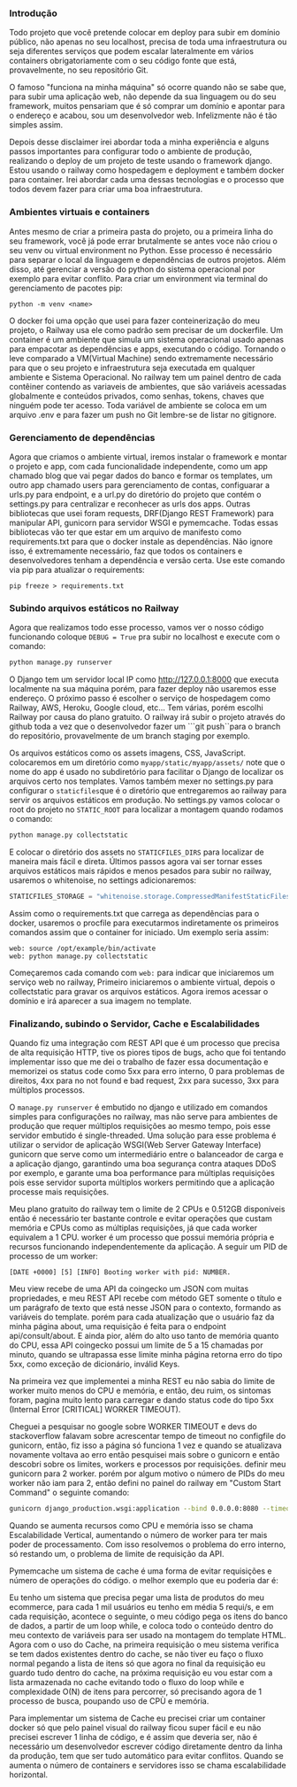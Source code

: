### Introdução


Todo projeto que você pretende colocar em deploy para subir em domínio público, não apenas no seu localhost, precisa de toda uma infraestrutura ou seja diferentes serviços que podem escalar lateralmente em vários containers obrigatoriamente com o seu código fonte que está, provavelmente, no seu repositório Git.


O famoso "funciona na minha máquina" só ocorre quando não se sabe que, para subir uma aplicação web, não depende da sua linguagem ou do seu framework, muitos pensariam que é só comprar um domínio e apontar para o endereço e acabou, sou um desenvolvedor web. Infelizmente não é tão simples assim. 


Depois desse disclaimer irei abordar toda a minha experiência e alguns passos importantes para configurar todo o ambiente de produção, realizando o deploy de um projeto de teste usando o framework django. Estou usando o railway como hospedagem e deployment e também docker para container. Irei abordar cada uma dessas tecnologias e o processo que todos devem fazer para criar uma boa infraestrutura.


### Ambientes virtuais e containers


Antes mesmo de criar a primeira pasta do projeto, ou a primeira linha do seu framework, você já pode errar brutalmente se antes voce não criou o seu venv ou virtual environment no Python. Esse processo é necessário para separar o local da linguagem e dependências de outros projetos. Além disso, até gerenciar a versão do python do sistema operacional por exemplo para evitar conflito. Para criar um environment via terminal do gerenciamento de pacotes pip:


```pip
python -m venv <name>
```


O docker foi uma opção que usei para fazer conteinerização do meu projeto, o Railway usa ele como padrão sem precisar de um dockerfile. Um container é um ambiente que simula um sistema operacional usado apenas para empacotar as dependências e apps, executando o código. Tornando o leve comparado a VM(Virtual Machine) sendo extremamente necessário para que o seu projeto e infraestrutura seja executada em qualquer ambiente e Sistema Operacional. No railway tem um painel dentro de cada contêiner contendo as variaveis de ambientes, que são variáveis acessadas globalmente e conteúdos privados, como senhas, tokens, chaves que ninguém pode ter acesso. Toda variável de ambiente se coloca em um arquivo .env e para fazer um push no Git lembre-se de listar no gitignore.


### Gerenciamento de dependências


Agora que criamos o ambiente virtual, iremos instalar o framework e montar o projeto e app, com cada funcionalidade independente, como um app chamado blog que vai pegar dados do banco e formar os templates, um outro app chamado users para gerenciamento de contas, configuarar a urls.py para endpoint, e a url.py do diretório do projeto que contém o settings.py para centralizar e reconhecer as urls dos apps. Outras bibliotecas que usei foram requests, DRF(Django REST Framework) para manipular API, gunicorn para servidor WSGI e pymemcache. Todas essas bibliotecas vão ter que estar em um arquivo de manifesto como requirements.txt para que o docker instale as dependências. Não ignore isso, é extremamente necessário, faz que todos os containers e desenvolvedores tenham a dependência e versão certa. Use este comando via pip para atualizar o requirements:


```pip
pip freeze > requirements.txt
```


### Subindo arquivos estáticos no Railway


Agora que realizamos todo esse processo, vamos ver o nosso código funcionando coloque ```DEBUG = True``` pra subir no localhost e execute com o comando:


```bash
python manage.py runserver
```


O Django tem um servidor local IP como http://127.0.0.1:8000 que executa localmente na sua máquina porém, para fazer deploy não usaremos esse endereço.
O próximo passo é escolher o serviço de hospedagem como Railway, AWS, Heroku, Google cloud, etc... Tem várias, porém escolhi Railway por causa do plano gratuito.
O railway irá subir o projeto através do github toda a vez que o desenvolvedor fazer um ```git push``para o branch do repositório, provavelmente de um branch staging por exemplo.


Os arquivos estáticos como os assets imagens, CSS, JavaScript. colocaremos em um diretório como ```myapp/static/myapp/assets/``` note que o nome do app é usado no subdiretório para facilitar o Django de localizar os arquivos certo nos templates. Vamos também mexer no settings.py para configurar o ```staticfiles```que é o diretório que entregaremos ao railway para servir os arquivos estáticos em produção. No settings.py vamos colocar o root do projeto no ```STATIC_ROOT``` para localizar a montagem quando rodamos o comando:


```bash
python manage.py collectstatic
```


E colocar o diretório dos assets no ```STATICFILES_DIRS``` para localizar de maneira mais fácil e direta. Últimos passos agora vai ser tornar esses arquivos estáticos mais rápidos e menos pesados para subir no railway, usaremos o whitenoise, no settings adicionaremos:


```python
STATICFILES_STORAGE = "whitenoise.storage.CompressedManifestStaticFilesStorage"
```


Assim como o requirements.txt que carrega as dependências para o docker, usaremos o procfile para executarmos indiretamente os primeiros comandos assim que o container for iniciado. Um exemplo seria assim:


```procfile
web: source /opt/example/bin/activate
web: python manage.py collectstatic
```


Começaremos cada comando com ```web:``` para indicar que iniciaremos um serviço web no railway, Primeiro iniciaremos o ambiente virtual, depois o collectstatic para gravar os arquivos estáticos.
Agora iremos acessar o domínio e irá aparecer a sua imagem no template.




### Finalizando, subindo o Servidor, Cache e Escalabilidades


Quando fiz uma integração com REST API que é um processo que precisa de alta requisição HTTP, tive os piores tipos de bugs, acho que foi tentando implementar isso que me dei o trabalho de fazer essa documentação e memorizei os status code como 5xx para erro interno, 0 para problemas de direitos, 4xx para no not found e bad request, 2xx para sucesso, 3xx para múltiplos processos. 


O ```manage.py runserver``` é embutido no django e utilizado em comandos simples para configurações no railway, mas não serve para ambientes de produção que requer múltiplos requisições ao mesmo tempo, pois esse servidor embutido é single-threaded. Uma solução para esse problema é utilizar o servidor de aplicação WSGI(Web Server Gateway Interface) gunicorn que serve como um intermediário entre o balanceador de carga e a aplicação django, garantindo uma boa segurança contra ataques DDoS por exemplo, e garante uma boa performance para múltiplas requisições pois esse servidor suporta múltiplos workers permitindo que a aplicação processe mais requisições.


Meu plano gratuito do railway tem o limite de 2 CPUs e 0.512GB disponíveis então é necessário ter bastante controle e evitar operações que custam memória e CPUs como as múltiplas requisições, já que cada worker equivalem a 1 CPU. worker é um processo que possui memória própria e recursos funcionando independentemente da aplicação. A seguir um PID de processo de um worker:


```gunicorn
[DATE +0000] [5] [INFO] Booting worker with pid: NUMBER.
```


Meu view recebe de uma API da coingecko um JSON com muitas propriedades, e meu REST API recebe com método GET somente o título e um parágrafo de texto que está nesse JSON para o contexto, formando as variáveis do template. porém para cada atualização que o usuário faz da minha página about, uma requisição é feita para o endpoint api/consult/about. E ainda pior, além do alto uso tanto de memória quanto do CPU, essa API coingecko possui um limite de 5 a 15 chamadas por minuto, quando se ultrapassa esse limite minha página retorna erro do tipo 5xx, como exceção de dicionário, inválid Keys.


Na primeira vez que implementei a minha REST eu não sabia do limite de worker muito menos do CPU e memória, e então, deu ruim, os sintomas foram, pagina muito lento para carregar e dando status code do tipo 5xx (Internal Error [CRITICAL] WORKER TIMEOUT).


Cheguei a pesquisar no google sobre WORKER TIMEOUT e devs do stackoverflow falavam sobre acrescentar tempo de timeout no configfile do gunicorn, então, fiz isso a página só funciona 1 vez e quando se atualizava novamente voltava ao erro então pesquisei mais sobre o gunicorn e então descobri sobre os limites, workers e processos por requisições. definir meu gunicorn para 2 worker. porém por algum motivo o número de PIDs do meu worker não iam para 2, então defini no painel do railway em "Custom Start Command" o seguinte comando:


```bash
gunicorn django_production.wsgi:application --bind 0.0.0.0:8080 --timeout 120 --workers 2
```


Quando se aumenta recursos como CPU e memória isso se chama Escalabilidade Vertical, aumentando o número de worker para ter mais poder de processamento. Com isso resolvemos o problema do erro interno, só restando um, o problema de limite de requisição da API.


Pymemcache um sistema de cache é uma forma de evitar requisições e número de operações do código. o melhor exemplo que eu poderia dar é:


Eu tenho um sistema que precisa pegar uma lista de produtos do meu ecommerce, para cada 1 mil usuários eu tenho em média 5 requi/s, e em cada requisição, acontece o seguinte, o meu código pega os itens do banco de dados, a partir de um loop while, e coloca todo o conteúdo dentro do meu contexto de variáveis para ser usado na montagem do template HTML. Agora com o uso do Cache, na primeira requisição o meu sistema verifica se tem dados existentes dentro do cache, se não tiver eu faço o fluxo normal pegando a lista de itens só que agora no final da requisição eu guardo tudo dentro do cache, na próxima requisição eu vou estar com a lista armazenada no cache evitando todo o fluxo do loop while e complexidade O(N) de itens para percorrer, só precisando agora de 1 processo de busca, poupando uso de CPÙ e memória.


Para implementar um sistema de Cache eu precisei criar um container docker só que pelo painel visual do railway ficou super fácil e eu não precisei escrever 1 linha de código, e é assim que deveria ser, não é necessário um desenvolvedor escrever código diretamente dentro da linha da produção, tem que ser tudo automático para evitar conflitos. Quando se aumenta o número de containers e servidores isso se chama escalabilidade horizontal.
